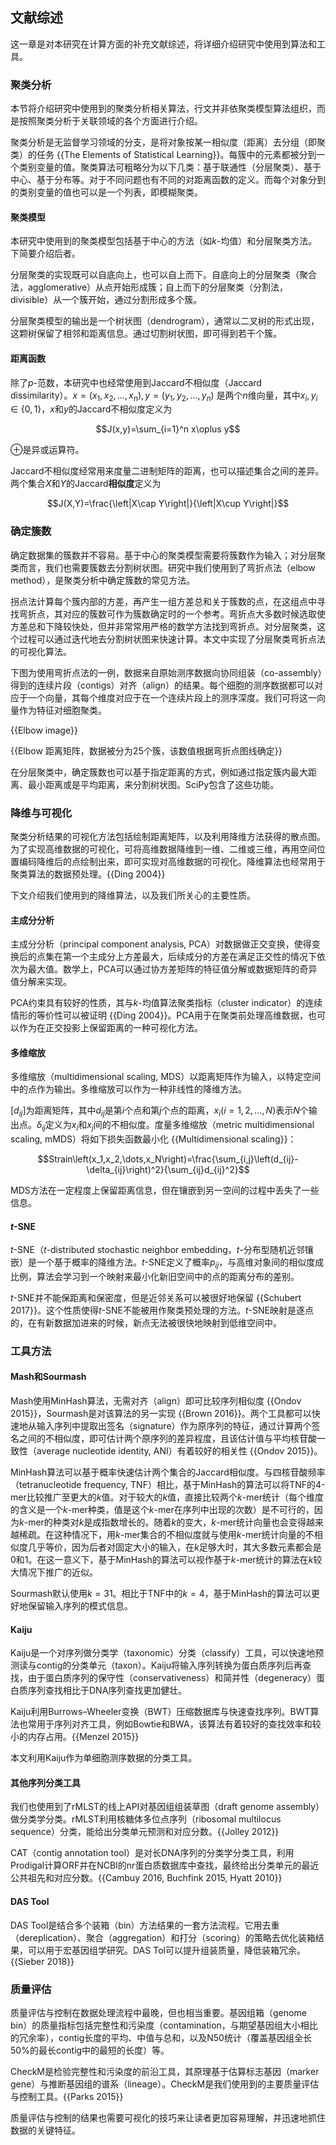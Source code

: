 ## 文献综述

这一章是对本研究在计算方面的补充文献综述，将详细介绍研究中使用到算法和工具。

### 聚类分析

本节将介绍研究中使用到的聚类分析相关算法，行文并非依聚类模型算法组织，而是按照聚类分析于关联领域的各个方面进行介绍。

聚类分析是无监督学习领域的分支，是将对象按某一相似度（距离）去分组（即聚类）的任务 {{The Elements of Statistical Learning}}。每簇中的元素都被分到一个类别变量的值。聚类算法可粗略分为以下几类：基于联通性（分层聚类）、基于中心、基于分布等。对于不同问题也有不同的对距离函数的定义。而每个对象分到的类别变量的值也可以是一个列表，即模糊聚类。

#### 聚类模型

本研究中使用到的聚类模型包括基于中心的方法（如*k*-均值）和分层聚类方法。下简要介绍后者。

分层聚类的实现既可以自底向上，也可以自上而下。自底向上的分层聚类（聚合法，agglomerative）从点开始形成簇；自上而下的分层聚类（分割法，divisible）从一个簇开始，通过分割形成多个簇。

分层聚类模型的输出是一个树状图（dendrogram），通常以二叉树的形式出现，这颗树保留了相邻和距离信息。通过切割树状图，即可得到若干个簇。

#### 距离函数

除了*p*-范数，本研究中也经常使用到Jaccard不相似度（Jaccard dissimilarity）。$x=\left(x_1,x_2,\dots,x_n\right),y=\left(y_1,y_2,\dots,y_n\right)$ 是两个$n$维向量，其中$x_i,y_i\in\left\{0,1\right\}$，$x$和$y$的Jaccard不相似度定义为

$$J(x,y)=\sum_{i=1}^n x\oplus y$$

$\oplus$是异或运算符。

Jaccard不相似度经常用来度量二进制矩阵的距离，也可以描述集合之间的差异。两个集合$X$和$Y$的Jaccard**相似度**定义为

$$J(X,Y)=\frac{\left|X\cap Y\right|}{\left|X\cup Y\right|}$$

### 确定簇数

确定数据集的簇数并不容易。基于中心的聚类模型需要将簇数作为输入；对分层聚类而言，我们也需要簇数去分割树状图。研究中我们使用到了弯折点法（elbow method），是聚类分析中确定簇数的常见方法。

拐点法计算每个簇内部的方差，再产生一组方差总和关于簇数的点，在这组点中寻找弯折点，其对应的簇数可作为簇数确定时的一个参考。弯折点大多数时候选取使方差总和下降较快处，但并非常常用严格的数学方法找到弯折点。对分层聚类，这个过程可以通过迭代地去分割树状图来快速计算。本文中实现了分层聚类弯折点法的可视化算法。

下图为使用弯折点法的一例，数据来自原始测序数据向协同组装（co-assembly）得到的连续片段（contigs）对齐（align）的结果。每个细胞的测序数据都可以对应于一个向量，其每个维度对应于在一个连续片段上的测序深度。我们可将这一向量作为特征对细胞聚类。

{{Elbow image}}

{{Elbow 距离矩阵，数据被分为25个簇，该数值根据弯折点图线确定}}

在分层聚类中，确定簇数也可以基于指定距离的方式，例如通过指定簇内最大距离、最小距离或是平均距离，来分割树状图。SciPy包含了这些功能。

### 降维与可视化

聚类分析结果的可视化方法包括绘制距离矩阵，以及利用降维方法获得的散点图。为了实现高维数据的可视化，可将高维数据降维到一维、二维或三维，再用空间位置编码降维后的点绘制出来，即可实现对高维数据的可视化。降维算法也经常用于聚类算法的数据预处理。{{Ding 2004}}

下文介绍我们使用到的降维算法，以及我们所关心的主要性质。

#### 主成分分析

主成分分析（principal component analysis, PCA）对数据做正交变换，使得变换后的点集在第一个主成分上方差最大，后续成分的方差在满足正交性的情况下依次为最大值。数学上，PCA可以通过协方差矩阵的特征值分解或数据矩阵的奇异值分解来实现。

PCA约束具有较好的性质，其与*k*-均值算法聚类指标（cluster indicator）的连续情形的等价性可以被证明 {{Ding 2004}}。PCA用于在聚类前处理高维数据，也可以作为在正交投影上保留距离的一种可视化方法。

#### 多维缩放

多维缩放（multidimensional scaling, MDS）以距离矩阵作为输入，以特定空间中的点作为输出。多维缩放可以作为一种非线性的降维方法。

$\left[d_{ij}\right]$为距离矩阵，其中$d_{ij}$是第$i$个点和第$j$个点的距离，$x_i (i=1,2,\dots,N)$表示$N$个输出点。$\delta_{ij}$定义为$x_i$和$x_j$间的不相似度。度量多维缩放（metric multidimensional scaling, mMDS）将如下损失函数最小化 {{Multidimensional scaling}}：

$$Strain\left(x_1,x_2,\dots,x_N\right)=\frac{\sum_{i,j}\left(d_{ij}-\delta_{ij}\right)^2}{\sum_{ij}d_{ij}^2}$$

MDS方法在一定程度上保留距离信息，但在镶嵌到另一空间的过程中丢失了一些信息。

#### *t*-SNE

*t*-SNE（*t*-distributed stochastic neighbor embedding，*t*-分布型随机近邻镶嵌）是一个基于概率的降维方法。*t*-SNE定义了概率$p_{ij}$，与高维对象间的相似度成比例，算法会学习到一个映射来最小化新旧空间中的点的距离分布的差别。

*t*-SNE并不能保距离和保密度，但是近邻关系可以被很好地保留 {{Schubert 2017}}。这个性质使得*t*-SNE不能被用作聚类预处理的方法。*t*-SNE映射是逐点的，在有新数据加进来的时候，新点无法被很快地映射到低维空间中。

### 工具方法

#### Mash和Sourmash

Mash使用MinHash算法，无需对齐（align）即可比较序列相似度 {{Ondov 2015}}，Sourmash是对该算法的另一实现 {{Brown 2016}}。两个工具都可以快速地从输入序列中提取出签名（signature）作为原序列的特征，通过计算两个签名之间的不相似度，即可估计两个原序列的差异程度，且该估计值与平均核苷酸一致性（average nucleotide identity, ANI）有着较好的相关性 {{Ondov 2015}}。

MinHash算法可以基于概率快速估计两个集合的Jaccard相似度。与四核苷酸频率（tetranucleotide frequency, TNF）相比，基于MinHash的算法可以将TNF的4-mer比较推广至更大的*k*值。对于较大的$k$值，直接比较两个*k*-mer统计（每个维度的含义是一个*k*-mer种类，值是这个*k*-mer在序列中出现的次数）是不可行的，因为*k*-mer的种类对$k$是成指数增长的。随着$k$的变大，*k*-mer统计向量也会变得越来越稀疏。在这种情况下，用*k*-mer集合的不相似度就与使用*k*-mer统计向量的不相似度几乎等价，因为后者对固定大小的输入，在$k$足够大时，其大多数元素都会是0和1。在这一意义下，基于MinHash的算法可以视作基于*k*-mer统计的算法在$k$较大情况下推广的近似。

Sourmash默认使用$k=31$。相比于TNF中的$k=4$，基于MinHash的算法可以更好地保留输入序列的模式信息。

#### Kaiju

Kaiju是一个对序列做分类学（taxonomic）分类（classify）工具，可以快速地预测读与contig的分类单元（taxon）。Kaiju将输入序列转换为蛋白质序列后再查找，由于蛋白质序列的保守性（conservativeness）和简并性（degeneracy）蛋白质序列查找相比于DNA序列查找更加健壮。

Kaiju利用Burrows–Wheeler变换（BWT）压缩数据库与快速查找序列。BWT算法也常用于序列对齐工具，例如Bowtie和BWA，该算法有着较好的查找效率和较小的内存占用。{{Menzel 2015}}

本文利用Kaiju作为单细胞测序数据的分类工具。

#### 其他序列分类工具

我们也使用到了rMLST的线上API对基因组组装草图（draft genome assembly）做分类学分类。rMLST利用核糖体多位点序列（ribosomal multilocus sequence）分类，能给出分类单元预测和对应分数。{{Jolley 2012}}

CAT（contig annotation tool）是对长DNA序列的分类学分类工具，利用Prodigal计算ORF并在NCBI的nr蛋白质数据库中查找，最终给出分类单元的最近公共祖先和对应分数。{{Cambuy 2016, Buchfink 2015, Hyatt 2010}}

#### DAS Tool

DAS Tool是结合多个装箱（bin）方法结果的一套方法流程。它用去重（dereplication）、聚合（aggregation）和打分（scoring）的策略去优化装箱结果，可以用于宏基因组学研究。DAS Tol可以提升组装质量，降低装箱冗余。{{Sieber 2018}} 

### 质量评估

质量评估与控制在数据处理流程中最晚，但也相当重要。基因组箱（genome bin）的质量指标包括完整性和污染度（contamination，与期望基因组大小相比的冗余率），contig长度的平均、中值与总和，以及N50统计（覆盖基因组全长50%的最长contig中的最短的长度）等。

CheckM是检验完整性和污染度的前沿工具，其原理基于估算标志基因（marker gene）与推断基因组的谱系（lineage）。CheckM是我们使用到的主要质量评估与控制工具。{{Parks 2015}}

质量评估与控制的结果也需要可视化的技巧来让读者更加容易理解，并迅速地抓住数据的关键特征。